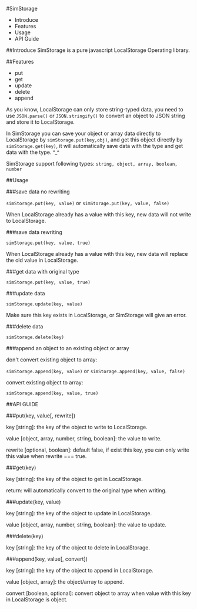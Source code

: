 #SimStorage

 - Introduce
 - Features
 - Usage
 - API Guide
 
##Introduce
SimStorage is a pure javascript LocalStorage Operating library.

##Features
 - put
 - get
 - update
 - delete
 - append

As you know, LocalStorage can only store string-typed data, you need to use `JSON.parse()` or `JSON.stringify()` to convert an object to JSON string and store it to LocalStorage.

In SimStorage you can save your object or array data directly to LocalStorage by `simStorage.put(key,obj)`, and get this object directly by `simStorage.get(key)`, it will automatically save data with the type and get data with the type. ^_^ 

SimStorage support following types: `string, object, array, boolean, number`


##Usage

###save data no rewriting

`simStorage.put(key, value)`
or
`simStorage.put(key, value, false)`

When LocalStorage already has a value with this key, new data will not write to LocalStorage.

###save data rewriting

`simStorage.put(key, value, true)`

When LocalStorage already has a value with this key, new data will replace the old value in LocalStorage.

###get data with original type

`simStorage.put(key, value, true)`

###update data

`simStorage.update(key, value)`

Make sure this key exists in LocalStorage, or SimStorage will give an error.

###delete data

`simStorage.delete(key)`

###append an object to an existing object or array

don't convert existing object to array: 

`simStorage.append(key, value)`
or
`simStorage.append(key, value, false)` 

convert existing object to array:
 
`simStorage.append(key, value, true)`

##API GUIDE

###put(key, value\[, rewrite])

key \[string]: the key of the object to write to LocalStorage.

value \[object, array, number, string, boolean]: the value to write.

rewrite \[optional, boolean]: default false, if exist this key, you can only write this value when rewrite === true.

###get(key)

key \[string]: the key of the object to get in LocalStorage.

return: will automatically convert to the original type when writing.

###update(key, value)

key \[string]: the key of the object to update in LocalStorage.

value \[object, array, number, string, boolean]: the value to update.

###delete(key)

key \[string]: the key of the object to delete in LocalStorage.

###append(key, value\[, convert])

key \[string]: the key of the object to append in LocalStorage.

value \[object, array]: the object/array to append.

convert \[boolean, optional]: convert object to array when value with this key in LocalStorage is object.